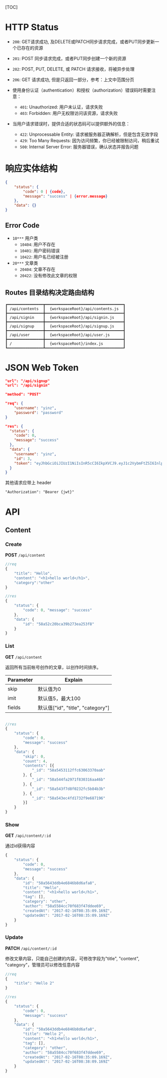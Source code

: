 [TOC]


# HTTP Status

- `200`: GET请求成功, 及DELETE或PATCH同步请求完成，或者PUT同步更新一个已存在的资源
- `201`: POST 同步请求完成，或者PUT同步创建一个新的资源
- `202`: POST, PUT, DELETE, 或 PATCH 请求接收，将被异步处理
- `206`: GET 请求成功, 但是只返回一部分，参考：上文中范围分页

- 使用身份认证（authentication）和授权（authorization）错误码时需要注意：
    - `401`: Unauthorized: 用户未认证，请求失败
    - `403`: Forbidden: 用户无权限访问该资源，请求失败
- 当用户请求错误时，提供合适的状态码可以提供额外的信息：
    - `422`: Unprocessable Entity: 请求被服务器正确解析，但是包含无效字段
    - `429`: Too Many Requests: 因为访问频繁，你已经被限制访问，稍后重试
    - `500`: Internal Server Error: 服务器错误，确认状态并报告问题

# 响应实体结构

```JSON
{
    "status": {
        "code": 0 | {code},
        "message": "success" | {error.message}
    },
    "data": {}
}
```

## Error Code

- `10***` 用户类
    - `10404`: 用户不存在
    - `10401`: 用户密码错误
    - `10422`: 用户名已经被注册
- `20***` 文章类
    - `20404`: 文章不存在
    - `20422`: 没有修改此文章的权限


## Routes 目录结构决定路由结构

```
┏━━━━━━━━━━━━━━━━┳━━━━━━━━━━━━━━━━━━━━━━━━━━━━━━━━━━━┓
┃ /api/contents  ┃  {workspaceRoot}/api/contents.js  ┃
┣━━━━━━━━━━━━━━━━╋━━━━━━━━━━━━━━━━━━━━━━━━━━━━━━━━━━━┫
┃ /api/signin    ┃  {workspaceRoot}/api/signin.js    ┃
┣━━━━━━━━━━━━━━━━╋━━━━━━━━━━━━━━━━━━━━━━━━━━━━━━━━━━━┫
┃ /api/signup    ┃  {workspaceRoot}/api/signup.js    ┃
┣━━━━━━━━━━━━━━━━╋━━━━━━━━━━━━━━━━━━━━━━━━━━━━━━━━━━━┫
┃ /api/user      ┃  {workspaceRoot}/api/user.js      ┃
┣━━━━━━━━━━━━━━━━╋━━━━━━━━━━━━━━━━━━━━━━━━━━━━━━━━━━━┫
┃ /              ┃  {workspaceRoot}/index.js         ┃
┗━━━━━━━━━━━━━━━━┻━━━━━━━━━━━━━━━━━━━━━━━━━━━━━━━━━━━┛
```


# JSON Web Token
```JSON
"url": "/api/signup"
"url": "/api/signin"

"method": "POST"

"req": {
    "username": "yinz",
    "password": "password"
}

"res": {
  "status": {
    "code": 0,
    "message": "success"
  },
  "data": {
    "username": "yinz",
    "id": 3,
    "token": "eyJhbGciOiJIUzI1NiIsInR5cCI6IkpXVCJ9.eyJ1c2VybmFtZSI6InlpbnoxIiwiaWF0IjoxNDg2OTAwOTUyLCJleHAiOjE0ODY5ODczNTJ9.uSpPb4sk123NzHyUzu39xhp3o0Semuj_RG2XrFygE4o"
  }
}

```

其他请求应带上 header
```
"Authorization": "Bearer {jwt}"
```


# API

## Content

### Create
**POST** `/api/content`

```js
//req
{
    "title": "Hello", 
    "content": "<h1>hello world</h1>", 
    "category":"other"
}

//res
{ 
    "status": { 
        "code": 0, "message": "success"
    },
    "data": { 
        "id": "58a52c20bca39b273ea253f8"
    } 
}

```

### List
**GET** `/api/content`

返回所有当前帐号创作的文章，以创作时间排序。

Parameter     | Explain                 
------------- | ----------------------- 
skip          | 默认值为0                
imit          | 默认值5，最大100         
fields        | 默认值["id", "title", "category"] 

```js

//res
{
    "status": {
        "code": 0,
        "message": "success"
    },
    "data": {
        "skip": 0,
        "count": 4,
        "contents": [{
            "_id": "58a5453112ffc63063370aab"
        }, {
            "_id": "58a544fa2971f830316aa46b"
        }, {
            "_id": "58a543f7d8f0232fc5b84b3b"
        }, {
            "_id": "58a543ec4fd1732f9e687196"
        }]
    }
}
```

### Show 
**GET** `/api/content/:id`

通过id获得内容

```js
{
    "status": {
        "code": 0,
        "message": "success"
    },
    "data": {
        "id": "58a5643ddb4e6846b8d6afa8",
        "title": "Hello",
        "content": "<h1>hello world</h1>",
        "tag": [],
        "category": "other",
        "author": "58a5584cc70f683f47ddee69",
        "createdAt": "2017-02-16T08:35:09.169Z",
        "updatedAt": "2017-02-16T08:35:09.169Z"
    }
}
```

### Update
**PATCH** `/api/content/:id`

修改文章内容，只能自己创建的内容，可修改字段为"title", "content", "category"，管理员可以修改任意内容

```js
//req
{
    "title": "Hello 2"
}

//res
{
    "status": {
        "code": 0,
        "message": "success"
    },
    "data": {
        "id": "58a5643ddb4e6846b8d6afa8",
        "title": "Hello 2",
        "content": "<h1>hello world</h1>",
        "tag": [],
        "category": "other",
        "author": "58a5584cc70f683f47ddee69",
        "createdAt": "2017-02-16T08:35:09.169Z",
        "updatedAt": "2017-02-16T08:38:09.169Z"
    }
}
```




